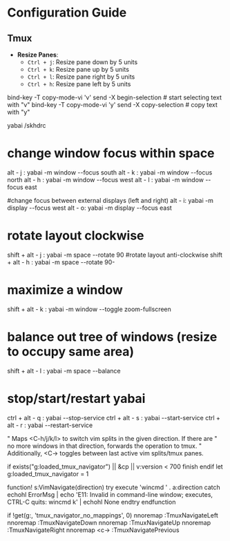 # Configuration Guide

## Tmux

- **Resize Panes**:
  - `Ctrl + j`: Resize pane down by 5 units
  - `Ctrl + k`: Resize pane up by 5 units
  - `Ctrl + l`: Resize pane right by 5 units
  - `Ctrl + h`: Resize pane left by 5 units

bind-key -T copy-mode-vi 'v' send -X begin-selection # start selecting text with "v"
bind-key -T copy-mode-vi 'y' send -X copy-selection # copy text with "y"

yabai /skhdrc

# change window focus within space
alt - j : yabai -m window --focus south
alt - k : yabai -m window --focus north
alt - h : yabai -m window --focus west
alt - l : yabai -m window --focus east

#change focus between external displays (left and right)
alt - i: yabai -m display --focus west
alt - o: yabai -m display --focus east

# rotate layout clockwise
shift + alt - j : yabai -m space --rotate 90
#rotate layout anti-clockwise
shift + alt - h : yabai -m space --rotate 90-

# maximize a window
shift + alt - k : yabai -m window --toggle zoom-fullscreen

# balance out tree of windows (resize to occupy same area)
shift + alt - l : yabai -m space --balance

# stop/start/restart yabai
ctrl + alt - q : yabai --stop-service
ctrl + alt - s : yabai --start-service
ctrl + alt - r : yabai --restart-service

" Maps <C-h/j/k/l> to switch vim splits in the given direction. If there are
" no more windows in that direction, forwards the operation to tmux.
" Additionally, <C-\> toggles between last active vim splits/tmux panes.

if exists("g:loaded_tmux_navigator") || &cp || v:version < 700
  finish
endif
let g:loaded_tmux_navigator = 1

function! s:VimNavigate(direction)
  try
    execute 'wincmd ' . a:direction
  catch
    echohl ErrorMsg | echo 'E11: Invalid in command-line window; <CR> executes, CTRL-C quits: wincmd k' | echohl None
  endtry
endfunction

if !get(g:, 'tmux_navigator_no_mappings', 0)
  nnoremap <silent> <c-h> :<C-U>TmuxNavigateLeft<cr>
  nnoremap <silent> <c-j> :<C-U>TmuxNavigateDown<cr>
  nnoremap <silent> <c-k> :<C-U>TmuxNavigateUp<cr>
  nnoremap <silent> <c-l> :<C-U>TmuxNavigateRight<cr>
  nnoremap <silent> <c-\> :<C-U>TmuxNavigatePrevious<cr>


